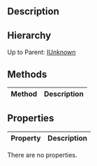 ## Description

## Hierarchy
Up to Parent: [IUnknown](IUnknown)

## Methods
| Method | Description |
| ------------- | ------------- |

## Properties
| Property | Description |
| ------------- | ------------- |
There are no properties.
